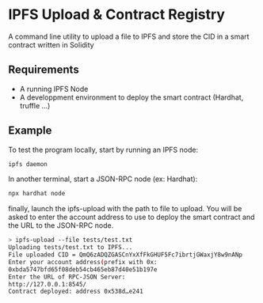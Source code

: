 # IPFS Upload & Contract Registry
A command line utility to upload a file to IPFS and store the CID in a smart contract written in Solidity

## Requirements
- A running IPFS Node
- A  developpment environment to deploy the smart contract (Hardhat, truffle ...)

## Example
To test the program locally, start by running an IPFS node:
```bash
ipfs daemon
```
In another terminal, start a JSON-RPC node (ex: Hardhat):
```bash
npx hardhat node
```
finally, launch the ipfs-upload with the path to file to upload. You will be asked to enter the
account address to use to deploy the smart contract and the URL to the JSON-RPC node.
```bash
> ipfs-upload --file tests/test.txt
Uploading tests/test.txt to IPFS...
File uploaded CID = QmQ6zADQZGASCnYxXfFkGHUF5Fc7ibrtjGWaxjY8w9nANp
Enter your account address(prefix with 0x:
0xbda5747bfd65f08deb54cb465eb87d40e51b197e
Enter the URL of RPC-JSON Server:
http://127.0.0.1:8545/
Contract deployed: address 0x538d…e241
```
